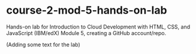 # course-2-mod-5-hands-on-lab
Hands-on lab for Introduction to Cloud Development with HTML, CSS, and JavaScript (IBM/edX) Module 5, creating a GitHub account/repo.

(Adding some text for the lab)
